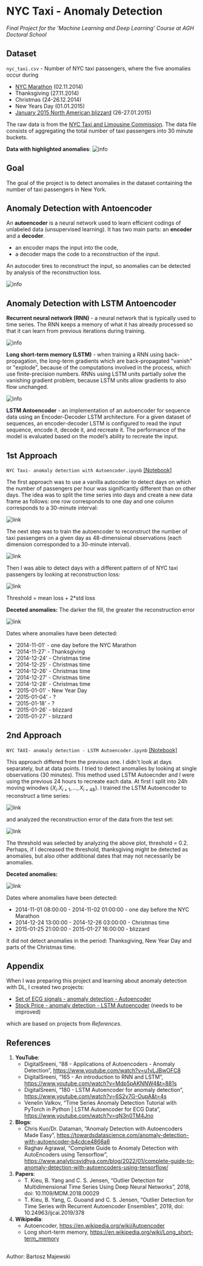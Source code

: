 # NYC Taxi - Anomaly Detection
*Final Project for the 'Machine Learning and Deep Learning' Course at AGH Doctoral School*

## Dataset
```nyc_taxi.csv``` - Number of NYC taxi passengers, where the five anomalies occur during 
* [NYC Marathon](https://en.wikipedia.org/wiki/2014_New_York_City_Marathon) (02.11.2014)
* Thanksgiving (27.11.2014)
* Christmas (24-26.12.2014)
* New Years Day (01.01.2015)
* [January 2015 North American blizzard](https://en.wikipedia.org/wiki/January_2015_North_American_blizzard) (26-27.01.2015)

The raw data is from the [NYC Taxi and Limousine Commission](https://www.nyc.gov/html/tlc/html/about/trip_record_data.shtml). The data file consists of aggregating the total number of taxi passengers into 30 minute buckets.

**Data with highlighted anomalies**:
![info](https://raw.githubusercontent.com/bartk97/NYC-Taxi-Anomaly-Detection/main/Images/Data%20with%20highlighted%20anomalies.png)





## Goal
The goal of the project is to detect anomalies in the dataset containing the number of taxi passengers in New York.


## Anomaly Detection with Antoencoder

An **autoencoder** is a neural network used to learn efficient codings of unlabeled data (unsupervised learning). It has two main parts: an **encoder** and a **decoder**.
* an encoder maps the input into the code,
* a decoder maps the code to a reconstruction of the input.

An autocoder tires to reconstruct the input, so anomalies can be detected by analysis of the reconstruction loss.

![info](https://raw.githubusercontent.com/bartk97/NYC-Taxi-Anomaly-Detection/main/Images/Autoencoder%20architecture.png)


## Anomaly Detection with LSTM Antoencoder

**Recurrent neural network (RNN)** - a neural network that is typically used to time series. The RNN keeps a memory of what it has already processed so that it can learn from previous iterations during training.

![info](https://raw.githubusercontent.com/bartk97/NYC-Taxi-Anomaly-Detection/main/Images/rnn.png)

**Long short-term memory (LSTM)** - when training a RNN using back-propagation, the long-term gradients which are back-propagated "vanish" or "explode", because of the computations involved in the process, which use finite-precision numbers. RNNs using LSTM units partially solve the vanishing gradient problem, because LSTM units allow gradients to also flow unchanged. 

![info](https://raw.githubusercontent.com/bartk97/NYC-Taxi-Anomaly-Detection/main/Images/LSTM.png)


**LSTM Antoencoder** - an implementation of an autoencoder for sequence data using an Encoder-Decoder LSTM architecture. For a given dataset of sequences, an encoder-decoder LSTM is configured to read the input sequence, encode it, decode it, and recreate it. The performance of the model is evaluated based on the model’s ability to recreate the input.




## 1st Approach
```NYC Taxi- anomaly detection with Autoencoder.ipynb``` [[Notebook]](https://github.com/bartk97/NYC-Taxi-Anomaly-Detection/blob/main/NYC%20Taxi-%20anomaly%20detection%20with%20Autoencoder.ipynb)

The first approach was to use a vanilla autocoder to detect days on which the number of passengers per hour was significantly different than on other days. The idea was to split the time series into days and create a new data frame as follows: one row corresponds to one day and one column corresponds to a 30-minute interval:

![link](https://raw.githubusercontent.com/bartk97/NYC-Taxi-Anomaly-Detection/main/Images/data%20frame.png)

The next step was to train the autoencoder to reconstruct the number of taxi passengers on a given day as 48-dimensional observations (each dimension corresponded to a 30-minute interval). 

![link](https://raw.githubusercontent.com/bartk97/NYC-Taxi-Anomaly-Detection/main/Images/reconstruction.png)

Then I was able to detect days with a different pattern of of NYC taxi passengers by looking at reconstruction loss:

![link](https://github.com/bartk97/NYC-Taxi-Anomaly-Detection/blob/main/Images/loss%20per%20day.png)

Threshold = mean loss + 2*std loss 

**Deceted anomalies:** The darker the fill, the greater the reconstruction error

![link](https://raw.githubusercontent.com/bartk97/NYC-Taxi-Anomaly-Detection/main/Images/detected%20anomalies.jpg)

Dates where anomalies have been detected:
* '2014-11-01' - one day before the NYC Marathon
* '2014-11-27' - Thanksgiving
* '2014-12-24' - Christmas time
* '2014-12-25' - Christmas time
* '2014-12-26' - Christmas time
* '2014-12-27' - Christmas time
* '2014-12-28' - Christmas time
* '2015-01-01' - New Year Day
* '2015-01-04' - ?
* '2015-01-18' - ?
* '2015-01-26' - blizzard
* '2015-01-27' - blizzard 


## 2nd Approach

```NYC TAXI- anomaly detection - LSTM Autoencoder.ipynb``` [[Notebook]](https://github.com/bartk97/NYC-Taxi-Anomaly-Detection/blob/main/NYC%20TAXI-%20anomaly%20detection%20with%20LSTM%20Autoencoder.ipynb)

This approach differed from the previous one. I didn't look at days separately, but at data points. I tried to detect anomalies by looking at single observations (30 minutes). This method used LSTM Autoecnder and I were using the previous 24 hours to recreate each data. At first I split into 24h moving winodws $\{X_{i}. X_{i+1}, \ldots, X_{i+48}\}$. I trained the LSTM Autoencoder to reconstruct a time series:

![link](https://raw.githubusercontent.com/bartk97/NYC-Taxi-Anomaly-Detection/main/Images/reconstruction%20lstm.png)

and analyzed the reconstruction error of the data from the test set:

![link](https://raw.githubusercontent.com/bartk97/NYC-Taxi-Anomaly-Detection/main/Images/loss%20lstm.png)

The threshold was selected by analyzing the above plot, threshold = 0.2. Perhaps, if I decreased the threshold, thanksgiving might be detected as anomalies, but also other additional dates that may not necessarily be anomalies.

**Deceted anomalies:**

![link](https://raw.githubusercontent.com/bartk97/NYC-Taxi-Anomaly-Detection/main/Images/detected%20anomalies%20lstm.jpg)

Dates where anomalies have been detected:
* 2014-11-01 08:00:00 - 2014-11-02 01:00:00 - one day before the NYC Marathon
* 2014-12-24 13:00:00 - 2014-12-26 03:00:00 - Christmas time
* 2015-01-25 21:00:00 - 2015-01-27 16:00:00 - blizzard

It did not detect anomalies in the period: Thanksgiving, New Year Day and parts of the Christmas time.


## Appendix
When I was preparing this project and learning about anomaly detection with DL, I created two projects:
* [Set of ECG signals - anomaly detection - Autoencoder](https://github.com/bartk97/NYC-Taxi-Anomaly-Detection/blob/main/Other/Set%20of%20ECG%20-%20anomaly%20detection%20-%20Autoencoder.ipynb)
* [Stock Price - anomaly detection - LSTM Autoencoder](https://github.com/bartk97/NYC-Taxi-Anomaly-Detection/blob/main/Other/Stock%20price%20-%20anomaly%20detection%20-%20LSTM%20Autoencoder.ipynb) (needs to be improved)
 
 which are based on projects from *References*.

## References

1.	**YouTube**:
	* DigitalSreeni, “88 - Applications of Autoencoders - Anomaly Detection”, https://www.youtube.com/watch?v=u1vLJBwOFC8
	* DigitalSreeni, “165 - An introduction to RNN and LSTM”, https://www.youtube.com/watch?v=Mdp5pAKNNW4&t=881s
	* DigitalSreeni, “180 - LSTM Autoencoder for anomaly detection”, https://www.youtube.com/watch?v=6S2v7G-OupA&t=4s
	* Venelin Valkov, “Time Series Anomaly Detection Tutorial with PyTorch in Python | LSTM Autoencoder for ECG Data”, https://www.youtube.com/watch?v=qN3n0TM4Jno
2. **Blogs**:
	* Chris Kuo/Dr. Dataman, “Anomaly Detection with Autoencoders Made Easy”, https://towardsdatascience.com/anomaly-detection-with-autoencoder-b4cdce4866a6
	* Raghav Agrawal, “Complete Guide to Anomaly Detection with AutoEncoders using Tensorflow”, https://www.analyticsvidhya.com/blog/2022/01/complete-guide-to-anomaly-detection-with-autoencoders-using-tensorflow/
3.	**Papers**:
	* T. Kieu, B. Yang and C. S. Jensen, “Outlier Detection for Multidimensional Time Series Using Deep Neural Networks”, 2018, doi: 10.1109/MDM.2018.00029
	* T. Kieu, B. Yang, C. Guoand and C. S. Jensen, “Outlier Detection for Time Series with Recurrent Autoencoder Ensembles”, 2019, doi: 10.24963/ijcai.2019/378
4.	**Wikipedia**:
	* Autoencoder, https://en.wikipedia.org/wiki/Autoencoder
	* Long short-term memory, https://en.wikipedia.org/wiki/Long_short-term_memory	


## 
Author: Bartosz Majewski
